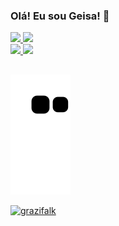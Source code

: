 ### Olá! Eu sou Geisa! 👋

<div>
<a href="https://github.com/GeisaHAlves/">
<img width="49%" src="https://github-readme-stats-grazi-grazifalk.vercel.app/api?username=GeisaHAlves&show_icons=true&theme=blueberry&include_all_commits=true&count_private=true"/>
<img width="49%" src="https://github-readme-streak-stats.herokuapp.com/?user=GeisaHAlves&hide_border=true&date_format=M%20j%5B%2C%20Y%5D&theme=blueberry"/>
</div>
<div>
<a href="https://github.com/GeisaHAlves/">
<img width="61%" src="http://github-profile-summary-cards.vercel.app/api/cards/profile-details?username=GeisaHAlves&theme=blueberry"/>
<img width="37%" src="https://github-readme-stats-grazi-grazifalk.vercel.app/api/top-langs/?username=GeisaHAlves&layout=compact&langs_count=16&theme=blueberry"/>

##

![Snake animation](https://github.com/GeisaHAlves/GeisaHAlves/blob/output/github-contribution-grid-snake.svg)

<p align="left"> <img src="https://komarev.com/ghpvc/?username=grazifalk&label=Profile%20views&color=0e75b6&style=flat" alt="grazifalk" /> </p>

<!--
**grazifalk/grazifalk** is a ✨ _special_ ✨ repository because its `README.md` (this file) appears on your GitHub profile.

Here are some ideas to get you started:

- 🔭 I’m currently working on ...
- 🌱 I’m currently learning ...
- 👯 I’m looking to collaborate on ...
- 🤔 I’m looking for help with ...
- 💬 Ask me about ...
- 📫 How to reach me: ...
- 😄 Pronouns: ...
- ⚡ Fun fact: ...
-->
